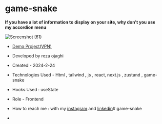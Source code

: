 # game-snake
**If you have a lot of information to display on your site, why don't you use my accordion menu**

![Screenshot (61)](https://github.com/REZA-OJAGHI-DRO/game-snake/assets/145910720/49d9bbf4-6b48-4975-a997-0bba10dadabe)

- [Demo Project(VPN)](https://game-snake-6d2d-git-main-rezas-projects-a378c585.vercel.app/)
 
- Developed by reza ojaghi

- Created - 2024-2-24

- Technologies Used - Html , tailwind , js , react, next.js , zustand , game-snake 

- Hooks Used : useState 

- Role - Frontend

- How to reach me : with my [instagram](https://www.instagram.com/reza-ojaghi-dro) and [linkedin](https://www.linkedin.com/in/reza-ojaghi-428748280/)# game-snake
- 
